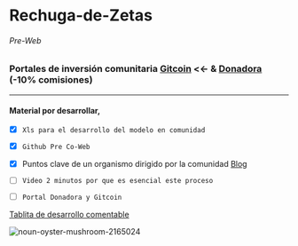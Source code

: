 # Rechuga-de-Zetas
###### Pre-Web

### Portales de inversión comunitaria [Gitcoin](https://gitcoin.co/grants/explorer?page=1&limit=12&me=false&sort_option=weighted_shuffle&collection_id=false&network=mainnet&state=active&profile=false&round_num=0&customer_name=false&sub_round_slug=false&collections_page=1&grant_regions=&grant_types=&grant_tags=&tenants=&idle=true&featured=true&round_type=false&tab=grants) <<- & [Donadora](https://donadora.org/campanas) (-10% comisiones)

---
#### Material por desarrollar,

- [x] `Xls para el desarrollo del modelo en comunidad`
- [x] `Github Pre Co-Web`
- [x] Puntos clave de un organismo dirigido por la comunidad [Blog](https://mirror.xyz/0xE62F15C0B55ef59dFcE2E5aD51dBfAceD87378Da/WbnGvzlFai8FxUa0lLj3aJGQ4fwjhdvly_bnoqU6FXA)
- [ ] `Video 2 minutos por que es esencial este proceso`
- [ ] `Portal Donadora y Gitcoin`


[Tablita de desarrollo comentable](https://docs.google.com/spreadsheets/d/1nqdlsuSvwbyVE9xZt7d6OHKgH1mekTMnp9fbu5s7iLE/edit?usp=sharing)

![noun-oyster-mushroom-2165024](https://user-images.githubusercontent.com/38388270/189502247-f23a44fa-9883-476a-a2f1-83c380103b23.png)
